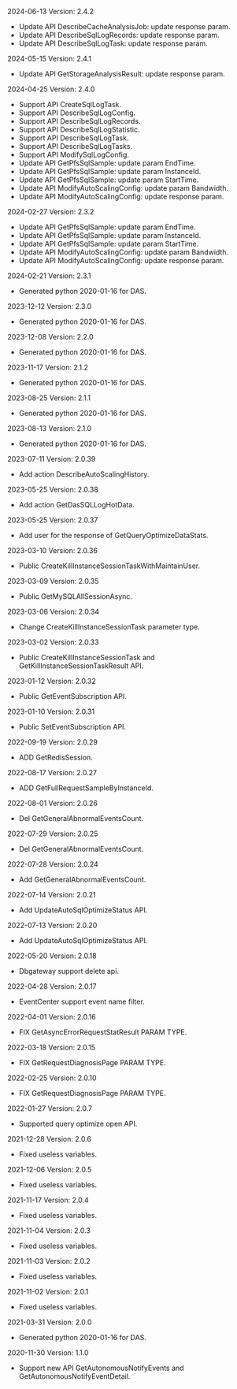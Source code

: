 2024-06-13 Version: 2.4.2
- Update API DescribeCacheAnalysisJob: update response param.
- Update API DescribeSqlLogRecords: update response param.
- Update API DescribeSqlLogTask: update response param.


2024-05-15 Version: 2.4.1
- Update API GetStorageAnalysisResult: update response param.


2024-04-25 Version: 2.4.0
- Support API CreateSqlLogTask.
- Support API DescribeSqlLogConfig.
- Support API DescribeSqlLogRecords.
- Support API DescribeSqlLogStatistic.
- Support API DescribeSqlLogTask.
- Support API DescribeSqlLogTasks.
- Support API ModifySqlLogConfig.
- Update API GetPfsSqlSample: update param EndTime.
- Update API GetPfsSqlSample: update param InstanceId.
- Update API GetPfsSqlSample: update param StartTime.
- Update API ModifyAutoScalingConfig: update param Bandwidth.
- Update API ModifyAutoScalingConfig: update response param.


2024-02-27 Version: 2.3.2
- Update API GetPfsSqlSample: update param EndTime.
- Update API GetPfsSqlSample: update param InstanceId.
- Update API GetPfsSqlSample: update param StartTime.
- Update API ModifyAutoScalingConfig: update param Bandwidth.
- Update API ModifyAutoScalingConfig: update response param.


2024-02-21 Version: 2.3.1
- Generated python 2020-01-16 for DAS.

2023-12-12 Version: 2.3.0
- Generated python 2020-01-16 for DAS.

2023-12-08 Version: 2.2.0
- Generated python 2020-01-16 for DAS.

2023-11-17 Version: 2.1.2
- Generated python 2020-01-16 for DAS.

2023-08-25 Version: 2.1.1
- Generated python 2020-01-16 for DAS.

2023-08-13 Version: 2.1.0
- Generated python 2020-01-16 for DAS.

2023-07-11 Version: 2.0.39
- Add action DescribeAutoScalingHistory.

2023-05-25 Version: 2.0.38
- Add action GetDasSQLLogHotData.

2023-05-25 Version: 2.0.37
- Add user for the response of GetQueryOptimizeDataStats.

2023-03-10 Version: 2.0.36
- Public CreateKillInstanceSessionTaskWithMaintainUser.

2023-03-09 Version: 2.0.35
- Public GetMySQLAllSessionAsync.

2023-03-06 Version: 2.0.34
- Change CreateKillInstanceSessionTask parameter type.

2023-03-02 Version: 2.0.33
- Public CreateKillInstanceSessionTask and GetKillInstanceSessionTaskResult API.

2023-01-12 Version: 2.0.32
- Public GetEventSubscription API.

2023-01-10 Version: 2.0.31
- Public SetEventSubscription API.

2022-09-19 Version: 2.0.29
- ADD GetRedisSession.

2022-08-17 Version: 2.0.27
- ADD GetFullRequestSampleByInstanceId.

2022-08-01 Version: 2.0.26
- Del GetGeneralAbnormalEventsCount.

2022-07-29 Version: 2.0.25
- Del GetGeneralAbnormalEventsCount.

2022-07-28 Version: 2.0.24
- Add GetGeneralAbnormalEventsCount.

2022-07-14 Version: 2.0.21
- Add UpdateAutoSqlOptimizeStatus API.

2022-07-13 Version: 2.0.20
- Add UpdateAutoSqlOptimizeStatus API.

2022-05-20 Version: 2.0.18
- Dbgateway support delete api.


2022-04-28 Version: 2.0.17
- EventCenter support event name filter.


2022-04-01 Version: 2.0.16
- FIX GetAsyncErrorRequestStatResult PARAM TYPE.


2022-03-18 Version: 2.0.15
- FIX GetRequestDiagnosisPage PARAM TYPE.


2022-02-25 Version: 2.0.10
- FIX GetRequestDiagnosisPage PARAM TYPE.


2022-01-27 Version: 2.0.7
- Supported query optimize open API.

2021-12-28 Version: 2.0.6
- Fixed useless variables.

2021-12-06 Version: 2.0.5
- Fixed useless variables.

2021-11-17 Version: 2.0.4
- Fixed useless variables.

2021-11-04 Version: 2.0.3
- Fixed useless variables.

2021-11-03 Version: 2.0.2
- Fixed useless variables.

2021-11-02 Version: 2.0.1
- Fixed useless variables.

2021-03-31 Version: 2.0.0
- Generated python 2020-01-16 for DAS.

2020-11-30 Version: 1.1.0
- Support new API GetAutonomousNotifyEvents and GetAutonomousNotifyEventDetail.

